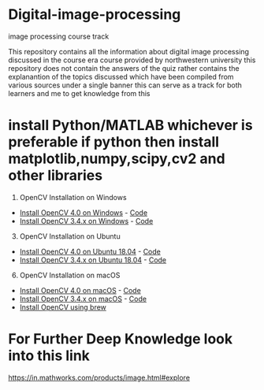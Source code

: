 # Digital-image-processing
image processing course track 


This repository contains all the information about digital image processing discussed in the course era course provided by northwestern
university 
this repository does not contain the answers of the quiz rather contains the explanantion of the topics discussed which have been compiled from various sources under a single banner
this can serve as a track for both learners and me to get knowledge from this 

# install Python/MATLAB whichever is preferable if python then install matplotlib,numpy,scipy,cv2 and other libraries
1. OpenCV Installation on Windows
- [Install OpenCV 4.0 on Windows](https://www.learnopencv.com/install-opencv-4-on-windows/) - [Code](https://github.com/spmallick/learnopencv/tree/master/InstallScripts/Windows-4)
- [Install OpenCV 3.4.x on Windows](https://www.learnopencv.com/install-opencv-3-4-4-on-windows/) - [Code](https://github.com/spmallick/learnopencv/tree/master/InstallScripts/Windows-3)

3. OpenCV Installation on Ubuntu 
- [Install OpenCV 4.0 on Ubuntu 18.04](https://www.learnopencv.com/install-opencv-4-on-ubuntu-18-04/) - [Code](https://github.com/spmallick/learnopencv/blob/master/InstallScripts/installOpenCV-4-on-Ubuntu-18-04.sh)
- [Install OpenCV 3.4.x on Ubuntu 18.04](https://www.learnopencv.com/install-opencv-3-4-4-on-ubuntu-18-04/) - [Code](https://github.com/spmallick/learnopencv/blob/master/InstallScripts/installOpenCV-3-on-Ubuntu-18-04.sh)

6. OpenCV Installation on macOS
- [Install OpenCV 4.0 on macOS](https://www.learnopencv.com/install-opencv-4-on-macos/) - [Code](https://github.com/spmallick/learnopencv/blob/master/InstallScripts/installOpenCV-4-macos.sh)
- [Install OpenCV 3.4.x on macOS](https://www.learnopencv.com/install-opencv-3-4-4-on-macos/) - [Code](https://github.com/spmallick/learnopencv/blob/master/InstallScripts/installOpenCV-3-macos.sh)
- [Install OpenCV using brew](https://www.learnopencv.com/install-opencv3-on-macos/)

# For Further Deep Knowledge look into this link 
https://in.mathworks.com/products/image.html#explore
